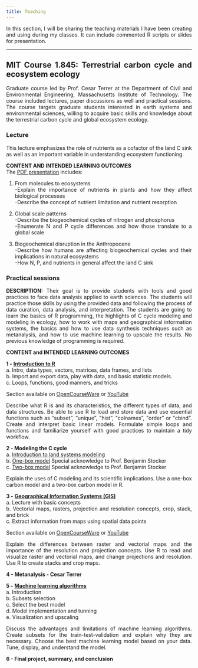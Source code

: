 ```yaml
---
title: Teaching
---
```

<style>body {text-align: justify}</style>

In this section, I will be sharing the teaching materials I have been creating and using during my classes. It can include commented R scripts or slides for presentation.

---

## MIT Course 1.845: Terrestrial carbon cycle and ecosystem ecology<br/>

Graduate course led by Prof. Cesar Terrer at the Department of Civil and Environmental Engineering, Massachusetts Institute of Technology. The course included lectures, paper discussions as well and practical sessions. The course targets graduate students interested in earth systems and environmental sciences, willing to acquire basic skills and knowledge about the terrestrial carbon cycle and global ecosystem ecology.

### Lecture

This lecture emphasizes the role of nutrients as a cofactor of the land C sink as well as an important variable in understanding ecosystem functioning.

**CONTENT AND INTENDED LEARNING OUTCOMES**<br/>
The [PDF presentation](https://github.com/helenavallicrosa/teaching/blob/main/Lecture_Nutrients.pdf) includes:<br/>
1. From molecules to ecosystems<br/>
   -Explain the importance of nutrients in plants and how they affect biological processes<br/>
   -Describe the concept of nutrient limitation and nutrient resorption<br/>

2. Global scale patterns<br/>
   -Describe the biogeochemical cycles of nitrogen and phosphorus<br/>
   -Enumerate N and P cycle differences and how those translate to a global scale<br/>
   
3. Biogeochemical disruption in the Anthropocene<br/>
   -Describe how humans are affecting biogeochemical cycles and their implications in natural ecosystems<br/>
   -How N, P, and nutrients in general affect the land C sink<br/>

### Practical sessions

**DESCRIPTION:** Their goal is to provide students with tools and good practices to face data analysis applied to earth sciences. The students will practice those skills by using the provided data and following the process of data curation, data analysis, and interpretation. The students are going to learn the basics of R programming, the highlights of C cycle modeling and modeling in ecology, how to work with maps and geographical information systems, the basics and how to use data synthesis techniques such as metanalysis, and how to use machine learning to upscale the results. No previous knowledge of programming is required.

**CONTENT and INTENDED LEARNING OUTCOMES**

**1 -**	[**Introduction to R**](https://github.com/helenavallicrosa/teaching/blob/main/1.%20Intro%20to%20R.R)<br/>
       a.	Intro, data types, vectors, matrices, data frames, and lists<br/>
       b.	Import and export data, play with data, and basic statistic models.<br/>
       c.	Loops, functions, good manners, and tricks<br/>

Section available on [OpenCourseWare](https://ocw.mit.edu/courses/introduction-to-r-and-gis-fall-2023/) or [YouTube](https://www.youtube.com/playlist?list=PLUl4u3cNGP602LxEgWcCyo89B2Q-zg8gm)
    
Describe what R is and its characteristics, the different types of data, and data structures.
Be able to use R to load and store data and use essential functions such as “subset”, “unique”, "hist”, "colnames”, "order” or "cbind”.
Create and interpret basic linear models.
Formulate simple loops and functions and familiarize yourself with good practices to maintain a tidy workflow.

**2 -	Modeling the C cycle** <br/>
       a.	[Introduction to land systems modeling](https://github.com/helenavallicrosa/teaching/blob/main/Lecture%20-%20GIS.pdf)<br/>
       b.	[One-box model](https://github.com/helenavallicrosa/teaching/blob/main/2.%20Cmodel_Beta.R) Special acknowledge to Prof. Benjamin Stocker<br/>
       c.	[Two-box model](https://github.com/helenavallicrosa/teaching/blob/main/2.1%202-boxes_Beta.R) Special acknowledge to Prof. Benjamin Stocker<br/>
    
Explain the uses of C modeling and its scientific implications.
Use a one-box carbon model and a two-box carbon model in R.
   
**3 -** [**Geographical Information Systems (GIS)**](https://github.com/helenavallicrosa/teaching/blob/main/3.%20GIS%20script_Beta.R) <br/>
       a.	Lecture with basic concepts<br/>
       b.	Vectorial maps, rasters, projection and resolution concepts, crop, stack, and brick <br/>
       c.	Extract information from maps using spatial data points<br/>
       
Section available on [OpenCourseWare](https://ocw.mit.edu/courses/introduction-to-r-and-gis-fall-2023/) or [YouTube](https://www.youtube.com/playlist?list=PLUl4u3cNGP602LxEgWcCyo89B2Q-zg8gm)
    
Explain the differences between raster and vectorial maps and the importance of the resolution and projection concepts.
Use R to read and visualize raster and vectorial maps, and change projections and resolution.
Use R to create stacks and crop maps.

**4 -	Metanalysis - Cesar Terrer** <br/>

**5 -**	[**Machine learning algorithms**](https://github.com/helenavallicrosa/teaching/blob/main/4.%20ML%20and%20upscaling_Beta.R) <br/>
       a.	Introduction<br/>
       b.	Subsets selection<br/>
       c.	Select the best model<br/>
       d.	Model implementation and tunning<br/>
       e.	Visualization and upscaling<br/>
    
Discuss the advantages and limitations of machine learning algorithms.
Create subsets for the train-test-validation and explain why they are necessary.
Choose the best machine learning model based on your data.
Tune, display, and understand the model.

**6 -	Final project, summary, and conclusion**





